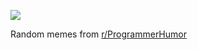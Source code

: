 ![](https://preview.redd.it/6gjjaxkpd4af1.png?width=640&crop=smart&auto=webp&s=5f72ad539f4024d766)

 Random memes from [r/ProgrammerHumor](https://www.reddit.com/r/ProgrammerHumor/)
